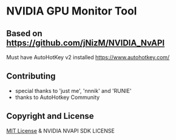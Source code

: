 # NVIDIA GPU Monitor Tool
## Based on https://github.com/jNizM/NVIDIA_NvAPI

Must have AutoHotKey v2 installed https://www.autohotkey.com/


## Contributing
* special thanks to 'just me', 'nnnik' and 'RUNIE'
* thanks to AutoHotkey Community


## Copyright and License
[MIT License](LICENSE) & NVIDIA NVAPI SDK LICENSE
